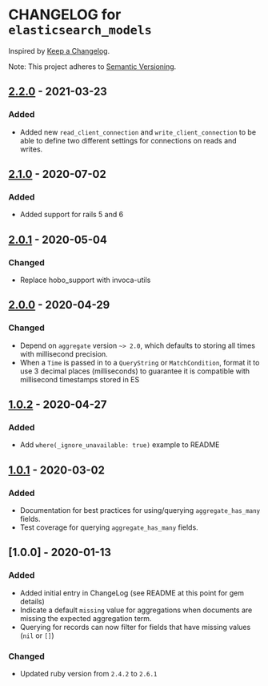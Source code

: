 # CHANGELOG for `elasticsearch_models`

Inspired by [Keep a Changelog](https://keepachangelog.com/en/1.0.0/).

Note: This project adheres to [Semantic Versioning](https://semver.org/spec/v2.0.0.html).

## [2.2.0] - 2021-03-23
### Added
- Added new `read_client_connection` and `write_client_connection` to be able to define two different settings for connections on reads and writes.

## [2.1.0] - 2020-07-02
### Added
- Added support for rails 5 and 6

## [2.0.1] - 2020-05-04
### Changed
- Replace hobo_support with invoca-utils

## [2.0.0] - 2020-04-29
### Changed
- Depend on `aggregate` version `~> 2.0`, which defaults to storing all times with millisecond precision.
- When a `Time` is passed in to a `QueryString` or `MatchCondition`, format it to use 3 decimal places (milliseconds) to guarantee it is compatible with millisecond timestamps stored in ES

## [1.0.2] - 2020-04-27
### Added
- Add `where(_ignore_unavailable: true)` example to README

## [1.0.1] - 2020-03-02
### Added
- Documentation for best practices for using/querying `aggregate_has_many` fields.
- Test coverage for querying `aggregate_has_many` fields.

## [1.0.0] - 2020-01-13
### Added
- Added initial entry in ChangeLog (see README at this point for gem details)
- Indicate a default `missing` value for aggregations when documents are missing the expected aggregation term.
- Querying for records can now filter for fields that have missing values (`nil` or `[]`)

### Changed
- Updated ruby version from `2.4.2` to `2.6.1`

[2.2.0]: https://github.com/Invoca/elasticsearch_models/compare/v2.1.0...v2.2.0
[2.1.0]: https://github.com/Invoca/elasticsearch_models/compare/v2.0.1...v2.1.0
[2.0.1]: https://github.com/Invoca/elasticsearch_models/compare/v2.0.0...v2.0.1
[2.0.0]: https://github.com/Invoca/elasticsearch_models/compare/v1.0.2...v2.0.0
[1.0.2]: https://github.com/Invoca/elasticsearch_models/compare/v1.0.1...v1.0.2
[1.0.1]: https://github.com/Invoca/elasticsearch_models/compare/v1.0.0...v1.0.1
